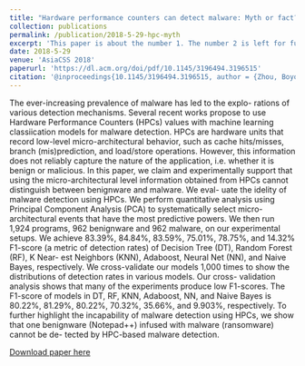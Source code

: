 ```yaml
---
title: "Hardware performance counters can detect malware: Myth or fact?"
collection: publications
permalink: /publication/2018-5-29-hpc-myth
excerpt: 'This paper is about the number 1. The number 2 is left for future work.'
date: 2018-5-29
venue: 'AsiaCSS 2018'
paperurl: 'https://dl.acm.org/doi/pdf/10.1145/3196494.3196515'
citation: '@inproceedings{10.1145/3196494.3196515, author = {Zhou, Boyou and Gupta, Anmol and Jahanshahi, Rasoul and Egele, Manuel and Joshi, Ajay}, title = {Hardware Performance Counters Can Detect Malware: Myth or Fact?}, year = {2018}, isbn = {9781450355766}, publisher = {Association for Computing Machinery}, address = {New York, NY, USA}, url = {https://doi.org/10.1145/3196494.3196515}, doi = {10.1145/3196494.3196515}, pages = {457–468}, numpages = {12}, keywords = {malware detection, machine learning, hardware performance counters}, location = {Incheon, Republic of Korea}, series = {ASIACCS '18} }'
---
```

The ever-increasing prevalence of malware has led to the explo- rations of various detection mechanisms. Several recent works propose to use Hardware Performance Counters (HPCs) values with machine learning classiication models for malware detection. HPCs are hardware units that record low-level micro-architectural behavior, such as cache hits/misses, branch (mis)prediction, and load/store operations. However, this information does not reliably capture the nature of the application, i.e. whether it is benign or malicious. In this paper, we claim and experimentally support that using the micro-architectural level information obtained from HPCs cannot distinguish between benignware and malware. We eval- uate the idelity of malware detection using HPCs. We perform quantitative analysis using Principal Component Analysis (PCA) to systematically select micro-architectural events that have the most predictive powers. We then run 1,924 programs, 962 benignware and 962 malware, on our experimental setups. We achieve 83.39%, 84.84%, 83.59%, 75.01%, 78.75%, and 14.32% F1-score (a metric of detection rates) of Decision Tree (DT), Random Forest (RF), K Near- est Neighbors (KNN), Adaboost, Neural Net (NN), and Naive Bayes, respectively. We cross-validate our models 1,000 times to show the distributions of detection rates in various models. Our cross- validation analysis shows that many of the experiments produce low F1-scores. The F1-score of models in DT, RF, KNN, Adaboost, NN, and Naive Bayes is 80.22%, 81.29%, 80.22%, 70.32%, 35.66%, and 9.903%, respectively. To further highlight the incapability of malware detection using HPCs, we show that one benignware (Notepad++) infused with malware (ransomware) cannot be de- tected by HPC-based malware detection.

[Download paper here](https://dl.acm.org/doi/pdf/10.1145/3196494.3196515)
